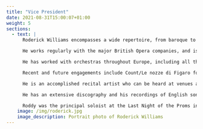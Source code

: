 ```yaml
---
title: "Vice President"
date: 2021-08-31T15:00:07+01:00
weight: 5
sections:
  - text: |
      Roderick Williams encompasses a wide repertoire, from baroque to contemporary music, in the opera house, on the concert platform and in recital.

      He works regularly with the major British Opera companies, and is particularly associated with the baritone roles of Mozart.  Abroad he has worked for Netherlands Opera and Florida Grand Opera. He has sung world premieres of operas by, among others, David Sawer, Sally Beamish, Michael van der Aa, Robert Saxton and Alexander Knaifel.

      He has worked with orchestras throughout Europe, including all the BBC orchestras in the UK, and his many festival appearances include the BBC Proms, Edinburgh, Cheltenham and Aldeburgh.

      Recent and future engagements include Count/Le nozze di Figaro for Scottish Opera, Ned Keene/Peter Grimes for ROH, Goryanchikov/From the House of the Dead for Opera North, Oronte in Medée, Pollux in Rameau’s Castor and Pollux and Toby Kramer in Van der Aa’s Sunken Garden for English National Opera, Van der Aa’s After Life at Melbourne State Theatre, as well as concerts with Le Concert Spirituel, Royal Liverpool Philharmonic Orchestra, Manchester Camerata, BBC National Orchestra of Wales,  Royal Scottish National Orchestra,  the Hallé,  Britten Sinfonia, City of London Sinfonia, King’s College Cambridge, the Ensemble Orchestral de Paris, Rias Kammerchor, Orquesta Sinfonica de Euskadi, Netherlands Radio Philharmonic, Danish National Radio Symphony Orchestra, Bach Collegium Japan, Pax Christi Chorale in Toronto, The Sixteen, The King’s Consort, London Philharmonic Orchestra as well as Delius’ Cynara with the BBC Philharmonic Orchestra at the 2012 BBC Proms, the Britten War Requiem with the Maggio Musicale and Semyon Bychkov in Florence and the UK premiere of Jonathan Harvey’s Wagner Dream with BBC Symphony Orchestra.

      He is an accomplished recital artist who can be heard at venues and festivals including the Wigmore Hall, the Perth Concert Hall, Howard Assembly Room, the Musikverein, Vienna and on Radio 3.

      He has an extensive discography and his recordings of English song with Iain Burnside have received particular acclaim.  His recording of Schumann’s Kernerlieder with Helmut Deutsch has recently been released on Wigmore Hall Live. He is also a composer and has had works premiered at the Wigmore and Barbican Halls, the Purcell Room and live on national radio.

      Roddy was the principal soloist at the Last Night of the Proms in 2014.
    image: /img/roderick.jpg
    image_description: Portrait photo of Roderick Williams
---
```


